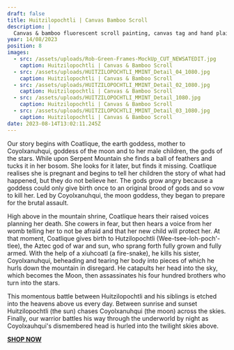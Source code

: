 ```yaml
---
draft: false
title: Huitzilopochtli | Canvas Bamboo Scroll
description: |
  Canvas & bamboo fluorescent scroll painting, canvas tag and hand plaited rope. Nine limited edition 66cm X 86cm pieces!
year: 14/08/2023
position: 8
images:
  - src: /assets/uploads/Rob-Green-Frames-MockUp_CUT_NEWSATEDIT.jpg
    caption: Huitzilopochtli | Canvas & Bamboo Scroll
  - src: /assets/uploads/HUITZILOPOCHTLI_MMINT_Detail_04_1080.jpg
    caption: Huitzilopochtli | Canvas & Bamboo Scroll
  - src: /assets/uploads/HUITZILOPOCHTLI_MMINT_Detail_02_1080.jpg
    caption: Huitzilopochtli | Canvas & Bamboo Scroll
  - src: /assets/uploads/HUITZILOPOCHTLI_MMINT_Detail_1080.jpg
    caption: Huitzilopochtli | Canvas & Bamboo Scroll
  - src: /assets/uploads/HUITZILOPOCHTLI_MMINT_Detail_03_1080.jpg
    caption: Huitzilopochtli | Canvas & Bamboo Scroll                
date: 2023-08-14T13:02:11.245Z
---
```

Our story begins with Coatlique, the earth goddess, mother to Coyolxanuhqui, goddess of the moon and to her male children, the gods of the stars. While upon Serpent Mountain she finds a ball of feathers and tucks it in her bosom. She looks for it later, but finds it missing. Coatlique realises she is pregnant and begins to tell her children the story of what had happened, but they do not believe her. The gods grow angry because a goddess could only give birth once to an original brood of gods and so vow to kill her. Led by Coyolxanuhqui, the moon goddess, they began to prepare for the brutal assault.

High above in the mountain shrine, Coatlique hears their raised voices planning her death. She cowers in fear, but then hears a voice from her womb telling her to not be afraid and that her new child will protect her. At that moment, Coatlique gives birth to Hutzilopochtli (Wee-tsee-loh-poch'-tlee), the Aztec god of war and sun, who sprang forth fully grown and fully armed. With the help of a xiuhcoatl (a fire-snake), he kills his sister, Coyolxanuhqui, beheading and tearing her body into pieces of which he hurls down the mountain in disregard. He catapults her head into the sky, which becomes the Moon, then assassinates his four hundred brothers who turn into the stars.

This momentous battle between Huitzilopochtli and his siblings is etched into the heavens above us every day. Between sunrise and sunset Huitzilopochtli (the sun) chases Coyolxanuhqui (the moon) across the skies. Finally, our warrior battles his way through the underworld by night as Coyolxauhqui's dismembered head is hurled into the twilight skies above.

**[SHOP NOW](https://shop.mmint.uk/products/huitzilopochtli)**